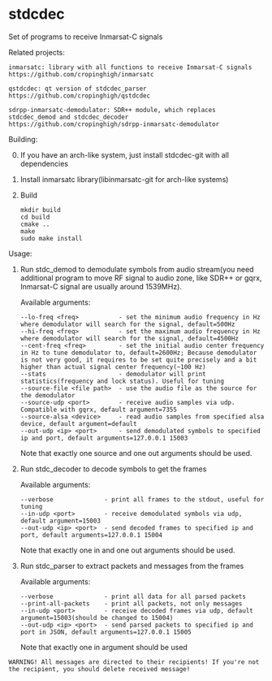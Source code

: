 # stdcdec
Set of programs to receive Inmarsat-C signals

Related projects:

    inmarsatc: library with all functions to receive Inmarsat-C signals
    https://github.com/cropinghigh/inmarsatc

    qstdcdec: qt version of stdcdec_parser
    https://github.com/cropinghigh/qstdcdec

    sdrpp-inmarsatc-demodulator: SDR++ module, which replaces stdcdec_demod and stdcdec_decoder
    https://github.com/cropinghigh/sdrpp-inmarsatc-demodulator

Building:

  0.  If you have an arch-like system, just install stdcdec-git with all dependencies

  1.  Install inmarsatc library(libinmarsatc-git for arch-like systems)

  2.  Build

          mkdir build
          cd build
          cmake ..
          make
          sudo make install

Usage:

  1.  Run stdc_demod to demodulate symbols from audio stream(you need additional program to move RF signal to audio zone, like SDR++ or gqrx, Inmarsat-C signal are usually around 1539MHz).

      Available arguments:

          --lo-freq <freq>           - set the minimum audio frequency in Hz where demodulator will search for the signal, default=500Hz
          --hi-freq <freq>           - set the maximum audio frequency in Hz where demodulator will search for the signal, default=4500Hz
          --cent-freq <freq>         - set the initial audio center frequency in Hz to tune demodulator to, default=2600Hz; Because demodulator is not very good, it requires to be set quite precisely and a bit higher than actual signal center frequency(~100 Hz)
          --stats                    - demodulator will print statistics(frequency and lock status). Useful for tuning
          --source-file <file path>  - use the audio file as the source for the demodulator
          --source-udp <port>        - receive audio samples via udp. Compatible with gqrx, default argument=7355
          --source-alsa <device>     - read audio samples from specified alsa device, default argument=default
          --out-udp <ip> <port>      - send demodulated symbols to specified ip and port, default arguments=127.0.0.1 15003

      Note that exactly one source and one out arguments should be used.

  2.  Run stdc_decoder to decode symbols to get the frames

      Available arguments:

          --verbose              - print all frames to the stdout, useful for tuning
          --in-udp <port>        - receive demodulated symbols via udp, default argument=15003
          --out-udp <ip> <port>  - send decoded frames to specified ip and port, default arguments=127.0.0.1 15004

      Note that exactly one in and one out arguments should be used.

  3.  Run stdc_parser to extract packets and messages from the frames

      Available arguments:

          --verbose              - print all data for all parsed packets
          --print-all-packets    - print all packets, not only messages
          --in-udp <port>        - receive decoded frames via udp, default argument=15003(should be changed to 15004)
          --out-udp <ip> <port>  - send parsed packets to specified ip and port in JSON, default arguments=127.0.0.1 15005

      Note that exactly one in argument should be used

    WARNING! All messages are directed to their recipients! If you're not the recipient, you should delete received message!

